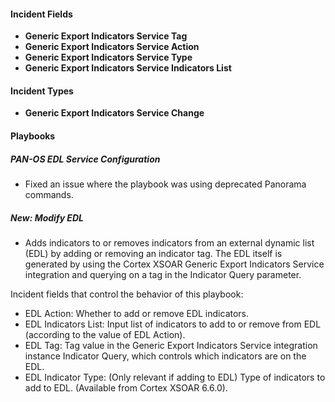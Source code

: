 
#### Incident Fields
- **Generic Export Indicators Service Tag**
- **Generic Export Indicators Service Action**
- **Generic Export Indicators Service Type**
- **Generic Export Indicators Service Indicators List**

#### Incident Types
- **Generic Export Indicators Service Change**

#### Playbooks
##### PAN-OS EDL Service Configuration
- Fixed an issue where the playbook was using deprecated Panorama commands.
##### New: Modify EDL
- Adds indicators to or removes indicators from an external dynamic list (EDL) by adding or removing an indicator tag. The EDL itself is generated by using the Cortex XSOAR Generic Export Indicators Service integration and querying on a tag in the Indicator Query parameter.

Incident fields that control the behavior of this playbook:
- EDL Action: Whether to add or remove EDL indicators.
- EDL Indicators List: Input list of indicators to add to or remove from EDL (according to the value of EDL Action).
- EDL Tag: Tag value in the Generic Export Indicators Service integration instance Indicator Query, which controls which indicators are on the EDL.
- EDL Indicator Type: (Only relevant if adding to EDL) Type of indicators to add to EDL. (Available from Cortex XSOAR 6.6.0).
